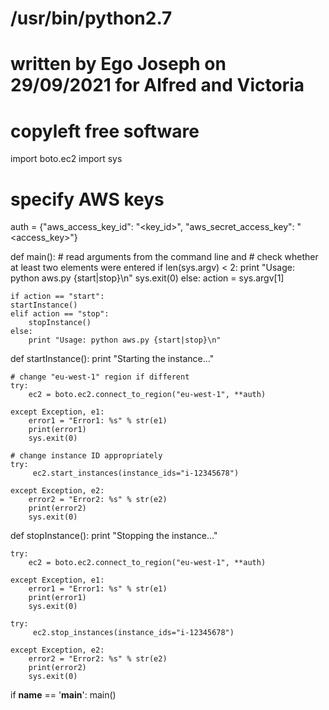 # /usr/bin/python2.7
# written by Ego Joseph  on 29/09/2021 for Alfred and Victoria
# copyleft free software

import boto.ec2
import sys

# specify AWS keys
auth = {"aws_access_key_id": "<key_id>", "aws_secret_access_key": "<access_key>"}

def main():
    # read arguments from the command line and 
    # check whether at least two elements were entered
    if len(sys.argv) < 2:
	print "Usage: python aws.py {start|stop}\n"
	sys.exit(0)
    else:
	action = sys.argv[1] 

    if action == "start":
	startInstance()
    elif action == "stop":
    	stopInstance()
    else:
    	print "Usage: python aws.py {start|stop}\n"

def startInstance():
    print "Starting the instance..."

    # change "eu-west-1" region if different
    try:
        ec2 = boto.ec2.connect_to_region("eu-west-1", **auth)

    except Exception, e1:
        error1 = "Error1: %s" % str(e1)
        print(error1)
        sys.exit(0)

    # change instance ID appropriately  
    try:
         ec2.start_instances(instance_ids="i-12345678")

    except Exception, e2:
        error2 = "Error2: %s" % str(e2)
        print(error2)
        sys.exit(0)

def stopInstance():
    print "Stopping the instance..."

    try:
        ec2 = boto.ec2.connect_to_region("eu-west-1", **auth)

    except Exception, e1:
        error1 = "Error1: %s" % str(e1)
        print(error1)
        sys.exit(0)

    try:
         ec2.stop_instances(instance_ids="i-12345678")

    except Exception, e2:
        error2 = "Error2: %s" % str(e2)
        print(error2)
        sys.exit(0)

if __name__ == '__main__':
    main()
